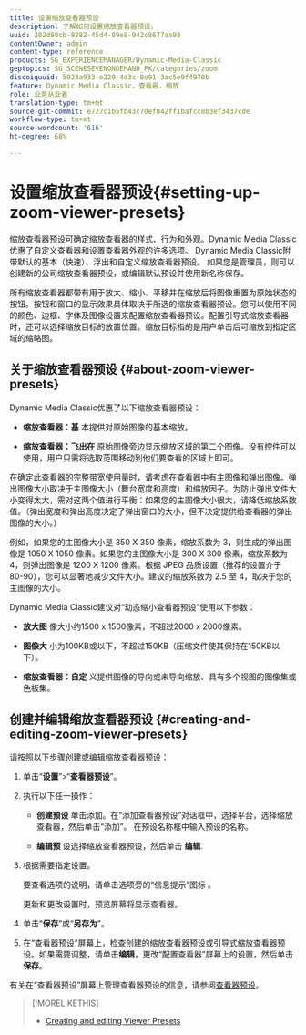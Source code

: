 ```yaml
---
title: 设置缩放查看器预设
description: 了解如何设置缩放查看器预设。
uuid: 202d80cb-8282-45d4-89e8-942c8677aa93
contentOwner: admin
content-type: reference
products: SG_EXPERIENCEMANAGER/Dynamic-Media-Classic
geptopics: SG_SCENESEVENONDEMAND_PK/categories/zoom
discoiquuid: 5023a933-e229-4d3c-8e91-3ac5e9f4970b
feature: Dynamic Media Classic，查看器，缩放
role: 业务从业者
translation-type: tm+mt
source-git-commit: e727c1b5fb43c7def842ff1bafcc8b3ef3437cde
workflow-type: tm+mt
source-wordcount: '616'
ht-degree: 68%

---
```



# 设置缩放查看器预设{#setting-up-zoom-viewer-presets}

缩放查看器预设可确定缩放查看器的样式、行为和外观。Dynamic Media Classic优惠了自定义查看器和设置查看器外观的许多选项。 Dynamic Media Classic附带默认的基本（快速）、浮出和自定义缩放查看器预设。 如果您是管理员，则可以创建新的公司缩放查看器预设，或编辑默认预设并使用新名称保存。

所有缩放查看器都带有用于放大、缩小、平移并在缩放后将图像重置为原始状态的按钮。按钮和窗口的显示效果具体取决于所选的缩放查看器预设。您可以使用不同的颜色、边框、字体及图像设置来配置缩放查看器预设。配置引导式缩放查看器时，还可以选择缩放目标的放置位置。缩放目标指的是用户单击后可缩放到指定区域的缩略图。

## 关于缩放查看器预设 {#about-zoom-viewer-presets}

Dynamic Media Classic优惠了以下缩放查看器预设：

* **缩放查看器：基**
本提供对原始图像的基本缩放。

* **缩放查看器：飞出在**
原始图像旁边显示缩放区域的第二个图像。没有控件可以使用，用户只需将选取范围移动到他们要查看的区域上即可。

在确定此查看器的完整带宽使用量时，请考虑在查看器中有主图像和弹出图像。弹出图像大小取决于主图像大小（舞台宽度和高度）和缩放因子。为防止弹出文件大小变得太大，需对这两个值进行平衡：如果您的主图像大小很大，请降低缩放系数值。（弹出宽度和弹出高度决定了弹出窗口的大小，但不决定提供给查看器的弹出图像的大小。）

例如，如果您的主图像大小是 350 X 350 像素，缩放系数为 3，则生成的弹出图像是 1050 X 1050 像素。如果您的主图像大小是 300 X 300 像素，缩放系数为 4，则弹出图像是 1200 X 1200 像素。根据 JPEG 品质设置（推荐的设置介于 80-90），您可以显著地减少文件大小。建议的缩放系数为 2.5 至 4，取决于您的主图像的大小。

Dynamic Media Classic建议对“动态缩小查看器预设”使用以下参数：

* **放大图**
像大小约1500 x 1500像素，不超过2000 x 2000像素。

* **图像大**
小为100KB或以下，不超过150KB（压缩文件使其保持在150KB以下）。

* **缩放查看器：自定**
义提供图像的导向或未导向缩放、具有多个视图的图像集或色板集。

## 创建并编辑缩放查看器预设 {#creating-and-editing-zoom-viewer-presets}

请按照以下步骤创建或编辑缩放查看器预设：

1. 单击“**设置**”>“**查看器预设**”。
1. 执行以下任一操作：

   * **创建预设**
单击添加。在“添加查看器预设”对话框中，选择平台，选择缩放查看器，然后单击“添加”。 在预设名称框中输入预设的名称。

   * **编辑预**
设选择缩放查看器预设，然后单击 
**编辑**.

1. 根据需要指定设置。

   要查看选项的说明，请单击选项旁的“信息提示”图标 。

   更新和更改设置时，预览屏幕将显示查看器。

1. 单击“**保存**”或“**另存为**”。
1. 在“查看器预设”屏幕上，检查创建的缩放查看器预设或引导式缩放查看器预设。如果需要调整，请单击&#x200B;**编辑**，更改“配置查看器”屏幕上的设置，然后单击&#x200B;**保存**。

有关在“查看器预设”屏幕上管理查看器预设的信息，请参阅[查看器预设](application-setup.md#viewer_presets)。

>[!MORELIKETHIS]
>
>* [Creating and editing Viewer Presets](application-setup.md#adding_and_editing_viewer_presets)


